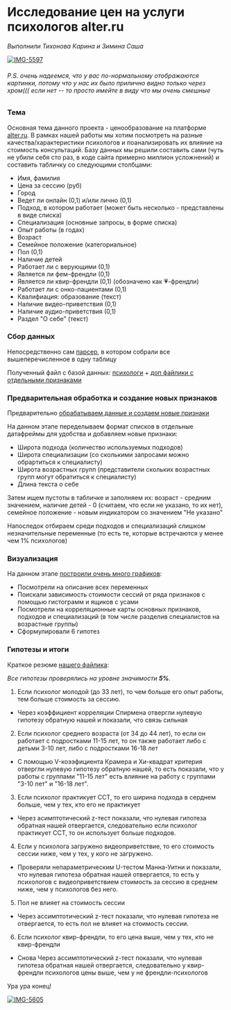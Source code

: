 # Исследование цен на услуги психологов alter.ru

*Выполнили Тихонова Карина и Зимина Саша*

<a href="https://ibb.co/8DHhKbW4"><img src="https://i.ibb.co/nsFWgBH8/IMG-5597.jpg" alt="IMG-5597" border="0"></a>

###### P.S. очень надеемся, что у вас по-нормальному отображаются картинки, потому что у нас их было прилично видно только через хром((( если нет -- то просто имейте в виду что мы очень смешные

### Тема
Основная тема данного проекта - ценообразование на платформе [alter.ru](https://alter.ru/psychologists). В рамках нашей работы мы хотим посмотреть на разные качества/характеристики психологов и поанализировать их влияние на стоимость консультаций. Базу данных мы решили составить сами (чуть не убили себя сто раз, в коде сайта примерно миллион усложнений) и составить табличку со следующими столбцами:

- Имя, фамилия
- Цена за сессию (руб)
- Город
- Ведет ли онлайн (0,1) и/или лично (0,1)
- Подход, в котором работает (может быть несколько - представлены в виде списка)
- Специализация (основные запросы, в форме списка)
- Опыт работы (в годах)
- Возраст
- Семейное положение (категориальное)
- Пол (0,1)
- Наличие детей
- Работает ли с верующими (0,1)
- Является ли фем-френдли (0,1)
- Является ли квир-френдли (0,1) (обозначено как 💗-френдли)
- Работает ли с онко-пациентами (0,1)
- Квалифиация: образование (текст)
- Наличие видео-приветствия (0,1)
- Наличие аудио-приветствия (0,1)
- Раздел "О себе" (текст)

### Сбор данных
Непосредственно сам [парсер](https://github.com/ZalexZimina/Psychologists-alter.ru/blob/main/01_parser.ipynb), в котором собрали все вышеперечисленное в одну таблицу 

Полученный файл с базой данных: [психологи](https://github.com/ZalexZimina/Psychologists-alter.ru/blob/main/psychologists_data.csv) + [доп файлики с отдельными признаками](https://github.com/ZalexZimina/Psychologists-alter.ru/blob/main/файлы%20для%20парсера)

### Предварительная обработка и создание новых признаков

Предварительно [обрабатываем данные и создаем новые признаки](https://github.com/ZalexZimina/Psychologists-alter.ru/blob/main/02_preprocessing.ipynb)

На данном этапе переделываем формат списков в отдельные датафреймы для удобства и добавляем новые признаки:
- Широта подхода (количество используемых подходов)
- Широта специализации (со сколькими запросами можно обрартиться к специалисту)
- Широта возрастных групп (представители скольких возрастных групп могут обратиться к специалисту)
- Длина текста о себе

Затем ищем пустоты в табличке и заполняем их: возраст - средним значением, наличие детей - 0 (считаем, что если не указано, то их нет), семейное положение - новым индикатором со значением "Не указано"

Напоследок отбираем среди подходов и специализаций слишком незначительные переменные (то есть те, которые встречаются у менее чем 1% психологов)

### Визуализация
На данном этапе [построили очень много графиков](https://github.com/ZalexZimina/Psychologists-alter.ru/blob/main/03_EDA.ipynb):
- Посмотрели на описание всех переменных
- Поискали зависимость стоимости сессий от ряда признаков с помощью гистограмм и ящиков с усами
- Посмотрели на корреляционные карты основных признаков, подходов и специализаций (в том числе разделив специалистов на возрастные группы)
- Сформулировали 6 гипотез

### Гипотезы и итоги
Краткое резюме [нашего файлика](https://github.com/ZalexZimina/Psychologists-alter.ru/blob/main/04_hypotheses.ipynb):

*Все гипотезы проверялись на уровне значимости **5%**.*

1. Если психолог молодой (до 33 лет), то чем больше его опыт работы, тем больше стоимость за сессию.
* Через коэффициент корреляции Спирмена отвергли нулевую гипотезу обратную нашей и показали, что связь сильная

2. Если психолог среднего возраста (от 34 до 44 лет), то если он работает с подростками 11-15 лет, то он также работает либо с детьми 3-10 лет, либо с подростками 16-18 лет
* С помощью V-коээфициента Крамера и Хи-квадрат критерия отвергли нулевую гипотезу обратную нашей, то есть показали, что у работы с группами "11-15 лет" есть влияние на работу с группами "3-10 лет" и "16-18 лет".

3. Если психолог практикует ССТ, то его ширина подхода в серднем больше, чем у тех, кто его не практикует
* Через асимптотический z-тест показали, что нулевая гипотеза обратная нашей отвергается, следовательно если психолог практикует ССТ, то он использует больше подходов.

4. Если у психолога загружено видеоприветствие, то его стоимость сессии ниже, чем у тех, у кого не загружено.
* Проверяли непараметрическим U-тестом Манна-Уитни и показали, что нулевая гипотеза обратная нашей отвергается, то есть у психологов с видеоприветствием стоимость за сессию в среднем ниже, чем у психологов без него.

5. Пол не влияет на стоимость сессии
* Через ассимптотический z-тест показали, что нулевая гипотеза не отвергается, то есть пол не влияет на стоимость сессии.

6. Если психолог квир-френдли, то его цена выше, чем у тех, кто не квир-френдли
* Снова Через ассимптотический z-тест показали, что нулевая гипотеза обратная нашей отвергается, следовательно у квир-френдли психологов цены выше, чем у не френдли-психологов


Ура ура конец!


<a href="https://ibb.co/NnWqcSC5"><img src="https://i.ibb.co/QjYVydQL/IMG-5605.jpg" alt="IMG-5605" border="0"></a>
